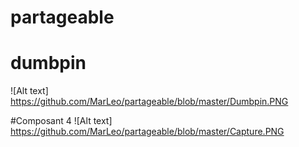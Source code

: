 # partageable

# dumbpin
![Alt text] https://github.com/MarLeo/partageable/blob/master/Dumbpin.PNG


#Composant 4
![Alt text] https://github.com/MarLeo/partageable/blob/master/Capture.PNG
